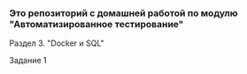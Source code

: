 ### Это репозиторий с домашней работой по модулю "Автоматизированное тестирование"

Раздел 3. "Docker и SQL"

Задание 1 
